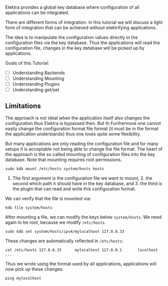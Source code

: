 Elektra provides a global key database where configuration of all
applications can be integrated.

There are different forms of integration.  In this tutorial we will
discuss a light form of integration that can be achieved without
elektrifying applications.

The idea is to manipulate the configuration values directly in the
configuration files via the key database.  Thus the applications will
read the configuration file, changes in the key database will be picked
up by applications.

Goals of this Tutorial:

- [ ] Understanding Backends
- [ ] Understanding Mounting
- [ ] Understanding Plugins
- [ ] Understanding get/set

## Limitations

The approach is not ideal when the application itself also changes the
configuration thus Elektra is bypassed then.  But th Furthermore one
cannot easily change the configuration format file format (it must be
in the format the application understands) thus one loses quite some
flexibility.

But many applications are only reading the configuration file and for
many setups it is acceptable not being able to change the file format.
The heart of the approach is the so called mounting of configuration files
into the key database.  Note that mounting requires root permissions.

    sudo kdb mount /etc/hosts system/hosts hosts

1. The first argument is the configuration file we want to mount, 2. the
second which path it should have in the key database, and 3. the third
is the plugin that can read and write this configuration format.

We can verify that the file is mounted via:

    kdb file system/hosts

After mounting a file, we can modify the keys below `system/hosts`.
We need again to be root, because we modify `/etc/hosts`.

    sudo kdb set system/hosts/ipv4/mylocalhost 127.0.0.33

These changes are automatically reflected in `/etc/hosts`:

    cat /etc/hosts 127.0.0.33      mylocalhost 127.0.0.1       localhost
    ...

Thus we wrote using the format used by all applications, applications
will now pick up these changes:

    ping mylocalhost
